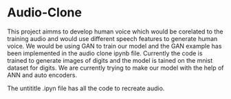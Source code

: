 # Audio-Clone
This project aimms to develop human voice which would be corelated to the training audio and would use different speech features to generate human voice. We would be using GAN to train our model and the GAN example has been implemented in the audio clone ipynb file. 
Currently the code is trained to generate images of digits and the model is tained on the mnist dataset for digits.
We are currently trying to make our model with the help of ANN and auto encoders.



The untititle .ipyn file has all the code to recreate audio.
